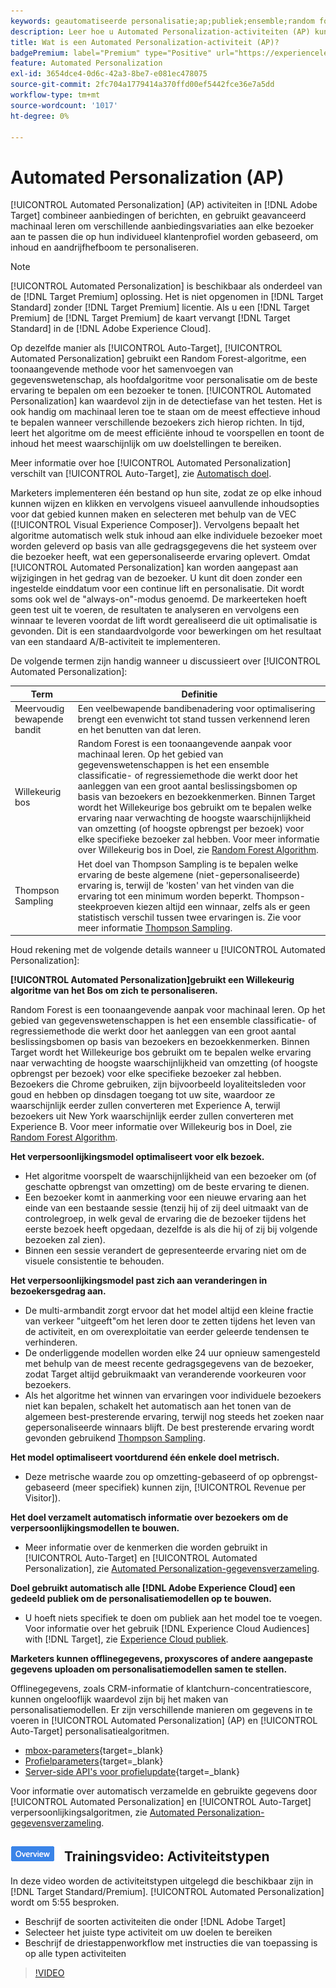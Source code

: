 ```yaml
---
keywords: geautomatiseerde personalisatie;ap;publiek;ensemble;random forest;multi-gewapende bandit;thompson sampling;ml;machine leren
description: Leer hoe u Automated Personalization-activiteiten (AP) kunt gebruiken in Adobe [!DNL Target] die gebruikmaken van geavanceerd leren van machines om verschillende aanbiedingsvariaties aan te passen aan elke bezoeker.
title: Wat is een Automated Personalization-activiteit (AP)?
badgePremium: label="Premium" type="Positive" url="https://experienceleague.adobe.com/docs/target/using/introduction/intro.html?lang=en#premium newtab=true" tooltip="See what's included in Target Premium."
feature: Automated Personalization
exl-id: 3654dce4-0d6c-42a3-8be7-e081ec478075
source-git-commit: 2fc704a1779414a370ffd00ef5442fce36e7a5dd
workflow-type: tm+mt
source-wordcount: '1017'
ht-degree: 0%

---
```


# Automated Personalization (AP)

[!UICONTROL Automated Personalization] (AP) activiteiten in [!DNL Adobe Target] combineer aanbiedingen of berichten, en gebruikt geavanceerd machinaal leren om verschillende aanbiedingsvariaties aan elke bezoeker aan te passen die op hun individueel klantenprofiel worden gebaseerd, om inhoud en aandrijfhefboom te personaliseren.

>[!NOTE]
>
>[!UICONTROL Automated Personalization] is beschikbaar als onderdeel van de [!DNL Target Premium] oplossing. Het is niet opgenomen in [!DNL Target Standard] zonder [!DNL Target Premium] licentie. Als u een [!DNL Target Premium] de [!DNL Target Premium] de kaart vervangt [!DNL Target Standard] in de [!DNL Adobe Experience Cloud].

Op dezelfde manier als [!UICONTROL Auto-Target], [!UICONTROL Automated Personalization] gebruikt een Random Forest-algoritme, een toonaangevende methode voor het samenvoegen van gegevenswetenschap, als hoofdalgoritme voor personalisatie om de beste ervaring te bepalen om een bezoeker te tonen. [!UICONTROL Automated Personalization] kan waardevol zijn in de detectiefase van het testen. Het is ook handig om machinaal leren toe te staan om de meest effectieve inhoud te bepalen wanneer verschillende bezoekers zich hierop richten. In tijd, leert het algoritme om de meest efficiënte inhoud te voorspellen en toont de inhoud het meest waarschijnlijk om uw doelstellingen te bereiken.

Meer informatie over hoe [!UICONTROL Automated Personalization] verschilt van [!UICONTROL Auto-Target], zie [Automatisch doel](/help/main/c-activities/auto-target/auto-target-to-optimize.md).

Marketers implementeren één bestand op hun site, zodat ze op elke inhoud kunnen wijzen en klikken en vervolgens visueel aanvullende inhoudsopties voor dat gebied kunnen maken en selecteren met behulp van de VEC ([!UICONTROL Visual Experience Composer]). Vervolgens bepaalt het algoritme automatisch welk stuk inhoud aan elke individuele bezoeker moet worden geleverd op basis van alle gedragsgegevens die het systeem over die bezoeker heeft, wat een gepersonaliseerde ervaring oplevert. Omdat [!UICONTROL Automated Personalization] kan worden aangepast aan wijzigingen in het gedrag van de bezoeker. U kunt dit doen zonder een ingestelde einddatum voor een continue lift en personalisatie. Dit wordt soms ook wel de &quot;always-on&quot;-modus genoemd. De markeerteken hoeft geen test uit te voeren, de resultaten te analyseren en vervolgens een winnaar te leveren voordat de lift wordt gerealiseerd die uit optimalisatie is gevonden. Dit is een standaardvolgorde voor bewerkingen om het resultaat van een standaard A/B-activiteit te implementeren.

De volgende termen zijn handig wanneer u discussieert over [!UICONTROL Automated Personalization]:

| Term | Definitie |
|---|---|
| Meervoudig bewapende bandit | Een veelbewapende bandibenadering voor optimalisering brengt een evenwicht tot stand tussen verkennend leren en het benutten van dat leren. |
| Willekeurig bos | Random Forest is een toonaangevende aanpak voor machinaal leren. Op het gebied van gegevenswetenschappen is het een ensemble classificatie- of regressiemethode die werkt door het aanleggen van een groot aantal beslissingsbomen op basis van bezoekers en bezoekkenmerken. Binnen Target wordt het Willekeurige bos gebruikt om te bepalen welke ervaring naar verwachting de hoogste waarschijnlijkheid van omzetting (of hoogste opbrengst per bezoek) voor elke specifieke bezoeker zal hebben. Voor meer informatie over Willekeurig bos in Doel, zie [Random Forest Algorithm](/help/main/c-activities/t-automated-personalization/algo-random-forest.md). |
| Thompson Sampling | Het doel van Thompson Sampling is te bepalen welke ervaring de beste algemene (niet-gepersonaliseerde) ervaring is, terwijl de &#39;kosten&#39; van het vinden van die ervaring tot een minimum worden beperkt. Thompson-steekproeven kiezen altijd een winnaar, zelfs als er geen statistisch verschil tussen twee ervaringen is. Zie voor meer informatie [Thompson Sampling](https://en.wikipedia.org/wiki/Thompson_sampling). |

Houd rekening met de volgende details wanneer u [!UICONTROL Automated Personalization]:

**[!UICONTROL Automated Personalization]gebruikt een Willekeurig algoritme van het Bos om zich te personaliseren.**

Random Forest is een toonaangevende aanpak voor machinaal leren. Op het gebied van gegevenswetenschappen is het een ensemble classificatie- of regressiemethode die werkt door het aanleggen van een groot aantal beslissingsbomen op basis van bezoekers en bezoekkenmerken. Binnen Target wordt het Willekeurige bos gebruikt om te bepalen welke ervaring naar verwachting de hoogste waarschijnlijkheid van omzetting (of hoogste opbrengst per bezoek) voor elke specifieke bezoeker zal hebben. Bezoekers die Chrome gebruiken, zijn bijvoorbeeld loyaliteitsleden voor goud en hebben op dinsdagen toegang tot uw site, waardoor ze waarschijnlijk eerder zullen converteren met Experience A, terwijl bezoekers uit New York waarschijnlijk eerder zullen converteren met Experience B. Voor meer informatie over Willekeurig bos in Doel, zie [Random Forest Algorithm](/help/main/c-activities/t-automated-personalization/algo-random-forest.md).

**Het verpersoonlijkingsmodel optimaliseert voor elk bezoek.**

* Het algoritme voorspelt de waarschijnlijkheid van een bezoeker om (of geschatte opbrengst van omzetting) om de beste ervaring te dienen.
* Een bezoeker komt in aanmerking voor een nieuwe ervaring aan het einde van een bestaande sessie (tenzij hij of zij deel uitmaakt van de controlegroep, in welk geval de ervaring die de bezoeker tijdens het eerste bezoek heeft opgedaan, dezelfde is als die hij of zij bij volgende bezoeken zal zien).
* Binnen een sessie verandert de gepresenteerde ervaring niet om de visuele consistentie te behouden.

**Het verpersoonlijkingsmodel past zich aan veranderingen in bezoekersgedrag aan.**

* De multi-armbandit zorgt ervoor dat het model altijd een kleine fractie van verkeer &quot;uitgeeft&quot;om het leren door te zetten tijdens het leven van de activiteit, en om overexploitatie van eerder geleerde tendensen te verhinderen.
* De onderliggende modellen worden elke 24 uur opnieuw samengesteld met behulp van de meest recente gedragsgegevens van de bezoeker, zodat Target altijd gebruikmaakt van veranderende voorkeuren voor bezoekers.
* Als het algoritme het winnen van ervaringen voor individuele bezoekers niet kan bepalen, schakelt het automatisch aan het tonen van de algemeen best-presterende ervaring, terwijl nog steeds het zoeken naar gepersonaliseerde winnaars blijft. De best presterende ervaring wordt gevonden gebruikend [Thompson Sampling](https://en.wikipedia.org/wiki/Thompson_sampling).

**Het model optimaliseert voortdurend één enkele doel metrisch.**

* Deze metrische waarde zou op omzetting-gebaseerd of op opbrengst-gebaseerd (meer specifiek) kunnen zijn, [!UICONTROL Revenue per Visitor]).

**Het doel verzamelt automatisch informatie over bezoekers om de verpersoonlijkingsmodellen te bouwen.**

* Meer informatie over de kenmerken die worden gebruikt in [!UICONTROL Auto-Target] en [!UICONTROL Automated Personalization], zie [Automated Personalization-gegevensverzameling](/help/main/c-activities/t-automated-personalization/ap-data.md).

**Doel gebruikt automatisch alle [!DNL Adobe Experience Cloud] een gedeeld publiek om de personalisatiemodellen op te bouwen.**

* U hoeft niets specifiek te doen om publiek aan het model toe te voegen. Voor informatie over het gebruik [!DNL Experience Cloud Audiences] with [!DNL Target], zie [Experience Cloud publiek](/help/main/c-integrating-target-with-mac/mmp.md).

**Marketers kunnen offlinegegevens, proxyscores of andere aangepaste gegevens uploaden om personalisatiemodellen samen te stellen.**

Offlinegegevens, zoals CRM-informatie of klantchurn-concentratiescore, kunnen ongelooflijk waardevol zijn bij het maken van personalisatiemodellen. Er zijn verschillende manieren om gegevens in te voeren in [!UICONTROL Automated Personalization] (AP) en [!UICONTROL Auto-Target] personalisatiealgoritmen.

* [mbox-parameters](https://experienceleague.adobe.com/docs/target-dev/developer/implementation/methods/methods-to-get-data-into-target.html){target=_blank}
* [Profielparameters](https://experienceleague.adobe.com/docs/target-dev/developer/implementation/methods/methods-to-get-data-into-target.html){target=_blank}
* [Server-side API&#39;s voor profielupdate](https://experienceleague.adobe.com/docs/target-dev/developer/implementation/methods/methods-to-get-data-into-target.html){target=_blank}

Voor informatie over automatisch verzamelde en gebruikte gegevens door [!UICONTROL Automated Personalization] en [!UICONTROL Auto-Target] verpersoonlijkingsalgoritmen, zie [Automated Personalization-gegevensverzameling](/help/main/c-activities/t-automated-personalization/ap-data.md).

## ![Overzicht badge](/help/main/assets/overview.png) Trainingsvideo: Activiteitstypen

In deze video worden de activiteitstypen uitgelegd die beschikbaar zijn in [!DNL Target Standard/Premium]. [!UICONTROL Automated Personalization] wordt om 5:55 besproken.

* Beschrijf de soorten activiteiten die onder [!DNL Adobe Target]
* Selecteer het juiste type activiteit om uw doelen te bereiken
* Beschrijf de driestappenworkflow met instructies die van toepassing is op alle typen activiteiten

>[!VIDEO](https://video.tv.adobe.com/v/17386)
